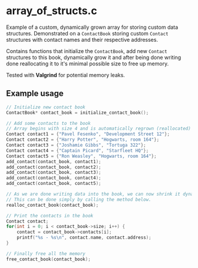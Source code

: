 # array_of_structs.c

Example of a custom, dynamically grown array for storing custom data structures. Demonstrated on a `ContactBook` storing custom `Contact` structures with contact names and their respective addresses.

Contains functions that initialize the `ContactBook`, add new `Contact` structures to this book, dynamically grow it and after being done writing done reallocating it to it's minimal possible size to free up memory.

Tested with **Valgrind** for potential memory leaks.

## Example usage

```c
// Initialize new contact book
ContactBook* contact_book = initialize_contact_book();

// Add some contacts to the book
// Array begins with size 4 and is automatically regrown (reallocated) to double it's size when space runs up.
Contact contact1 = {"Pavel Fesenko", "Development Street 12"};
Contact contact2 = {"Harry Potter", "Hogwarts, room 164"};
Contact contact3 = {"Joshamie Gibbs", "Tortuga 322"};
Contact contact4 = {"Captain Picard", "Starfleet HQ"};
Contact contact5 = {"Ron Weasley", "Hogwarts, room 164"};
add_contact(contact_book, contact1);
add_contact(contact_book, contact2);
add_contact(contact_book, contact3);
add_contact(contact_book, contact4);
add_contact(contact_book, contact5);

// As we are done writing data into the book, we can now shrink it dynamically to free up additional memory.
// This can be done simply by calling the method below.
realloc_contact_book(contact_book);

// Print the contacts in the book
Contact contact;
for(int i = 0; i < contact_book->size; i++) {
    contact = contact_book->contacts[i];
    printf("%s - %s\n", contact.name, contact.address);
}

// Finally free all the memory
free_contact_book(contact_book);
```